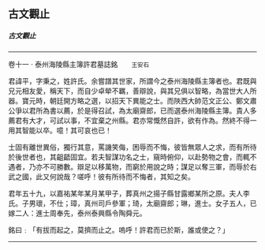 

## 古文觀止

##### 古文觀止

* * *

卷十一 ‧ 泰州海陵縣主簿許君墓誌銘　　`王安石`

君諱平，字秉之，姓許氏。余嘗譜其世家，所謂今之泰州海陵縣主簿者也。君既與兄元相友愛，稱天下，而自少卓犖不羈，善辯說，與其兄俱以智略，為當世大人所器。寶元時，朝廷開方略之選，以招天下異能之士。而陜西大帥范文正公、鄭文肅公爭以君所為書以薦，於是得召試，為太廟齋郎，已而選泰州海陵縣主簿。貴人多薦君有大才，可試以事，不宜棄之州縣。君亦常慨然自許，欲有作為。然終不得一用其智能以卒。噫！其可哀也已！

士固有離世異俗，獨行其意，罵譏笑侮，困辱而不悔，彼皆無眾人之求，而有所待於後世者也，其齟齬固宜。若夫智謀功名之士，窺時俯仰，以赴勢物之會，而輒不遇者，乃亦不可勝數。辯足以移萬物，而窮於用說之時；謀足以奪三軍，而辱於右武之國，此又何說哉？嗟呼！彼有所待而不悔者，其知之矣。

君年五十九，以嘉祐某年某月某甲子，葬真州之揚子縣甘露鄉某所之原。夫人李氏。子男瓌，不仕；璋，真州司戶參軍；琦，太廟齋郎；琳，進士。女子五人，已嫁二人：進士周奉先，泰州泰興縣令陶舜元。

銘曰﹕「有拔而起之，莫擠而止之。嗚呼！許君而已於斯，誰或使之？」

* * *

